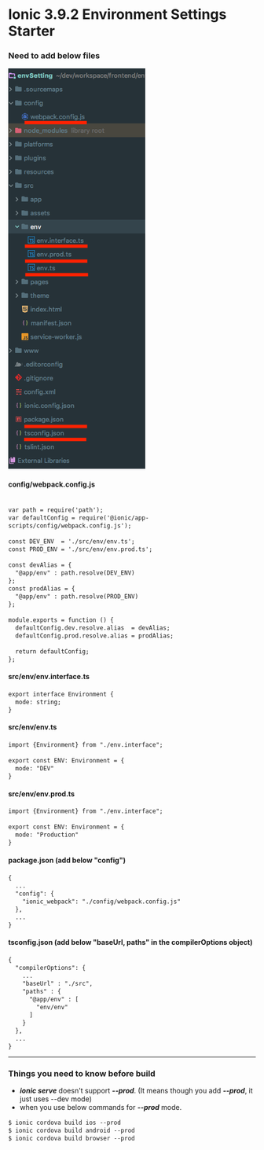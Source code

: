 # Ionic 3.9.2 Environment Settings Starter

### Need to add below files


![Package](./project.png)


#### config/webpack.config.js
```

var path = require('path');
var defaultConfig = require('@ionic/app-scripts/config/webpack.config.js');

const DEV_ENV  = './src/env/env.ts';
const PROD_ENV = './src/env/env.prod.ts';

const devAlias = {
  "@app/env" : path.resolve(DEV_ENV)
};
const prodAlias = {
  "@app/env" : path.resolve(PROD_ENV)
};

module.exports = function () {
  defaultConfig.dev.resolve.alias  = devAlias;
  defaultConfig.prod.resolve.alias = prodAlias;

  return defaultConfig;
};

```

#### src/env/env.interface.ts
```
export interface Environment {
  mode: string;
}
```

#### src/env/env.ts
```
import {Environment} from "./env.interface";

export const ENV: Environment = {
  mode: "DEV"
}
```

#### src/env/env.prod.ts
```
import {Environment} from "./env.interface";

export const ENV: Environment = {
  mode: "Production"
}
```

#### package.json (add below "config")
```
{
  ...
  "config": {
    "ionic_webpack": "./config/webpack.config.js"
  },
  ...
}
```

#### tsconfig.json (add below "baseUrl, paths" in the compilerOptions object)
```
{
  "compilerOptions": {
    ...
    "baseUrl" : "./src",
    "paths" : {
      "@app/env" : [
        "env/env"
      ]
    }
  },
  ...
}
```

<hr>

### Things you need to know before build

- ***ionic serve*** doesn't support ***--prod***. (It means though you add ***--prod***, it just uses --dev mode)
- when you use below commands for ***--prod*** mode.
```
$ ionic cordova build ios --prod
$ ionic cordova build android --prod
$ ionic cordova build browser --prod
```
